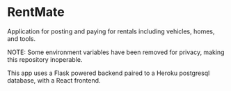 # RentMate
Application for posting and paying for rentals including vehicles, homes, and tools.

NOTE: Some environment variables have been removed for privacy, making this repository inoperable.

This app uses a Flask powered backend paired to a Heroku postgresql database, with a React frontend.
